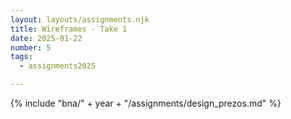 ```yaml
---
layout: layouts/assignments.njk
title: Wireframes - Take 1
date: 2025-01-22
number: 5
tags:
  - assignments2025

---
```



{% include "bna/" + year + "/assignments/design_prezos.md" %}
